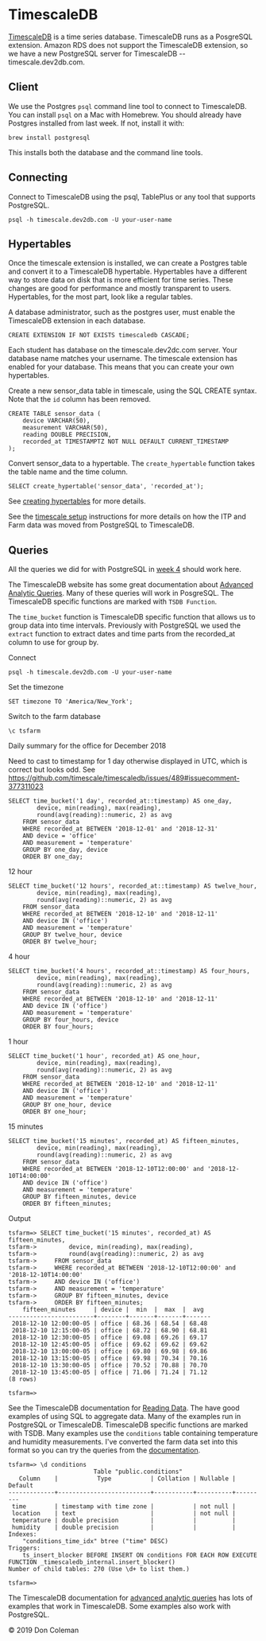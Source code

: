# TimescaleDB

[TimescaleDB](https://www.timescale.com/) is a time series database. TimescaleDB runs as a PosgreSQL extension. Amazon RDS does not support the TimescaleDB extension, so we have a new PostgreSQL server for TimescaleDB -- timescale.dev2db.com.

## Client

We use the Postgres `psql` command line tool to connect to TimescaleDB. You can install `psql` on a Mac with Homebrew. You should already have Postgres installed from last week. If not, install it with:

    brew install postgresql

This installs both the database and the command line tools.

## Connecting

Connect to TimescaleDB using the psql, TablePlus or any tool that supports PostgreSQL.

    psql -h timescale.dev2db.com -U your-user-name 

## Hypertables

Once the timescale extension is installed, we can create a Postgres table and convert it to a TimescaleDB hypertable. Hypertables have a different way to store data on disk that is more efficient for time series. These changes are good for performance and mostly transparent to users. Hypertables, for the most part, look like a regular tables.

A database administrator, such as the postgres user, must enable the TimescaleDB extension in each database. 

    CREATE EXTENSION IF NOT EXISTS timescaledb CASCADE;

Each student has database on the timescale.dev2dc.com server. Your database name matches your username. The timescale extension has enabled for your database. This means that you can create your own hypertables.

Create a new sensor_data table in timescale, using the SQL CREATE syntax. Note that the `id` column has been removed.

    CREATE TABLE sensor_data (
        device VARCHAR(50),      
        measurement VARCHAR(50),
        reading DOUBLE PRECISION,
        recorded_at TIMESTAMPTZ NOT NULL DEFAULT CURRENT_TIMESTAMP
    );

Convert sensor_data to a hypertable. The `create_hypertable` function takes the table name and the time column.

    SELECT create_hypertable('sensor_data', 'recorded_at');

See [creating hypertables](https://docs.timescale.com/latest/getting-started/creating-hypertables) for more details. 

See the [timescale setup](../setup/timescaledb.md) instructions for more details on how the ITP and Farm data was moved from PostgreSQL to TimescaleDB.

## Queries

All the queries we did for with PostgreSQL in [week 4](../03_RelationalDatabases) should work here.

The TimescaleDB website has some great documentation about [Advanced Analytic Queries](https://docs.timescale.com/latest/using-timescaledb/reading-data#advanced-analytics). Many of these queries will work in PosgreSQL. The TimescaleDB specific functions are marked with `TSDB Function`.

The `time_bucket` function is TimescaleDB specific function that allows us to group data into time intervals. Previously with PostgreSQL we used the `extract` function to extract dates and time parts from the recorded_at column to use for group by.

Connect

    psql -h timescale.dev2db.com -U your-user-name  

Set the timezone

    SET timezone TO 'America/New_York';

Switch to the farm database

    \c tsfarm

Daily summary for the office for December 2018

Need to cast to timestamp for 1 day otherwise displayed in UTC, which is correct but looks odd. See https://github.com/timescale/timescaledb/issues/489#issuecomment-377311023

    SELECT time_bucket('1 day', recorded_at::timestamp) AS one_day,
            device, min(reading), max(reading),
            round(avg(reading)::numeric, 2) as avg
        FROM sensor_data
        WHERE recorded_at BETWEEN '2018-12-01' and '2018-12-31'
        AND device = 'office'
        AND measurement = 'temperature'
        GROUP BY one_day, device
        ORDER BY one_day;

12 hour

    SELECT time_bucket('12 hours', recorded_at::timestamp) AS twelve_hour,
            device, min(reading), max(reading),
            round(avg(reading)::numeric, 2) as avg
        FROM sensor_data
        WHERE recorded_at BETWEEN '2018-12-10' and '2018-12-11'
        AND device IN ('office')
        AND measurement = 'temperature'
        GROUP BY twelve_hour, device
        ORDER BY twelve_hour;

4 hour

    SELECT time_bucket('4 hours', recorded_at::timestamp) AS four_hours,
            device, min(reading), max(reading),
            round(avg(reading)::numeric, 2) as avg
        FROM sensor_data
        WHERE recorded_at BETWEEN '2018-12-10' and '2018-12-11'
        AND device IN ('office')
        AND measurement = 'temperature'
        GROUP BY four_hours, device
        ORDER BY four_hours;

1 hour

    SELECT time_bucket('1 hour', recorded_at) AS one_hour,
            device, min(reading), max(reading),
            round(avg(reading)::numeric, 2) as avg
        FROM sensor_data
        WHERE recorded_at BETWEEN '2018-12-10' and '2018-12-11'
        AND device IN ('office')
        AND measurement = 'temperature'
        GROUP BY one_hour, device
        ORDER BY one_hour;

15 minutes

    SELECT time_bucket('15 minutes', recorded_at) AS fifteen_minutes,
            device, min(reading), max(reading),
            round(avg(reading)::numeric, 2) as avg
        FROM sensor_data
        WHERE recorded_at BETWEEN '2018-12-10T12:00:00' and '2018-12-10T14:00:00'
        AND device IN ('office')
        AND measurement = 'temperature'
        GROUP BY fifteen_minutes, device
        ORDER BY fifteen_minutes;

Output

    tsfarm=> SELECT time_bucket('15 minutes', recorded_at) AS fifteen_minutes,
    tsfarm->         device, min(reading), max(reading),
    tsfarm->         round(avg(reading)::numeric, 2) as avg
    tsfarm->     FROM sensor_data
    tsfarm->     WHERE recorded_at BETWEEN '2018-12-10T12:00:00' and '2018-12-10T14:00:00'
    tsfarm->     AND device IN ('office')
    tsfarm->     AND measurement = 'temperature'
    tsfarm->     GROUP BY fifteen_minutes, device
    tsfarm->     ORDER BY fifteen_minutes;
        fifteen_minutes     | device |  min  |  max  |  avg  
    ------------------------+--------+-------+-------+-------
     2018-12-10 12:00:00-05 | office | 68.36 | 68.54 | 68.48
     2018-12-10 12:15:00-05 | office | 68.72 | 68.90 | 68.81
     2018-12-10 12:30:00-05 | office | 69.08 | 69.26 | 69.17
     2018-12-10 12:45:00-05 | office | 69.62 | 69.62 | 69.62
     2018-12-10 13:00:00-05 | office | 69.80 | 69.98 | 69.86
     2018-12-10 13:15:00-05 | office | 69.98 | 70.34 | 70.16
     2018-12-10 13:30:00-05 | office | 70.52 | 70.88 | 70.70
     2018-12-10 13:45:00-05 | office | 71.06 | 71.24 | 71.12
    (8 rows)

    tsfarm=> 

See the TimescaleDB documentation for [Reading Data](https://docs.timescale.com/latest/using-timescaledb/reading-data). The have good examples of using SQL to aggregate data. Many of the examples run in PostgreSQL or TimescaleDB. TimescaleDB specific functions are marked with TSDB. Many examples use the `conditions` table containing temperature and humidity measurements. I've converted the farm data set into this format so you can try the queries from the [documentation](https://docs.timescale.com/latest/using-timescaledb/reading-data).

    tsfarm=> \d conditions
                            Table "public.conditions"
       Column    |           Type           | Collation | Nullable | Default 
    -------------+--------------------------+-----------+----------+---------
     time        | timestamp with time zone |           | not null | 
     location    | text                     |           | not null | 
     temperature | double precision         |           |          | 
     humidity    | double precision         |           |          | 
    Indexes:
        "conditions_time_idx" btree ("time" DESC)
    Triggers:
        ts_insert_blocker BEFORE INSERT ON conditions FOR EACH ROW EXECUTE FUNCTION _timescaledb_internal.insert_blocker()
    Number of child tables: 270 (Use \d+ to list them.)

    tsfarm=> 
    
The TimescaleDB documentation for [advanced analytic queries](https://docs.timescale.com/latest/using-timescaledb/reading-data#advanced-analytics) has lots of examples that work in TimescaleDB. Some examples also work with PostgreSQL.

&copy; 2019 Don Coleman
